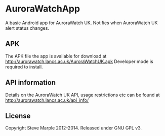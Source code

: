 # AuroraWatchApp
A basic Android app for AuroraWatch UK. Notifies when AuroraWatch UK alert status changes. 

## APK
The APK file the app is available for download at http://aurorawatch.lancs.ac.uk/AuroraWatchUK.apk Developer mode is required to install.

## API information
Details on the AuroraWatch UK API, usage restrictions etc can be found at http://aurorawatch.lancs.ac.uk/api_info/

## License
Copyright Steve Marple 2012-2014.
Released under GNU GPL v3.
